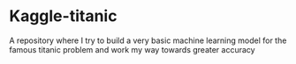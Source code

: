 # Kaggle-titanic
A repository where I try to build a very basic machine learning model for the famous titanic problem and work my way towards greater accuracy
